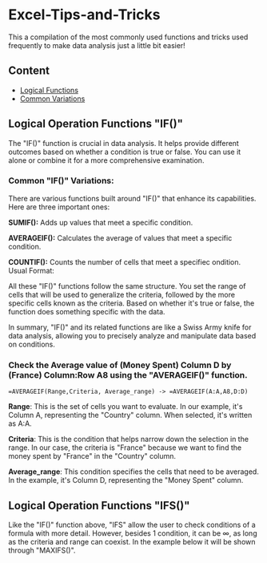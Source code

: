 # Excel-Tips-and-Tricks
This a compilation of the most commonly used functions and tricks used frequently to make data analysis just a little bit easier!

## Content
* [Logical Functions](#Logical-Operation-Functions-"IF()")
* [Common Variations](#Common-"IF()"-Variations:)

## Logical Operation Functions "IF()"
The "IF()" function is crucial in data analysis. It helps provide different outcomes based on whether a condition is true or false. You can use it alone or combine it for a more comprehensive examination. 

### **Common "IF()" Variations:**
There are various functions built around "IF()" that enhance its capabilities. Here are three important ones:

**SUMIF():** Adds up values that meet a specific condition.

**AVERAGEIF():** Calculates the average of values that meet a specific condition.

**COUNTIF():** Counts the number of cells that meet a specifiec ondition.
Usual Format:


All these "IF()" functions follow the same structure. You set the range of cells that will be used to generalize the criteria, followed by the more specific cells known as the criteria. Based on whether it's true or false, the function does something specific with the data.

In summary, "IF()" and its related functions are like a Swiss Army knife for data analysis, allowing you to precisely analyze and manipulate data based on conditions.

### Check the Average value of (Money Spent) Column D by (France) Column:Row A8 using the "AVERAGEIF()" function.
```
=AVERAGEIF(Range,Criteria, Average_range) -> =AVERAGEIF(A:A,A8,D:D)
```
**Range**: This is the set of cells you want to evaluate. In our example, it's Column A, representing the "Country" column. When selected, it's written as A:A.

**Criteria**: This is the condition that helps narrow down the selection in the range. In our case, the criteria is "France" because we want to find the money spent by "France" in the "Country" column.

**Average_range**: This condition specifies the cells that need to be averaged. In the example, it's Column D, representing the "Money Spent" column.

## Logical Operation Functions "IFS()"
Like the "IF()" function above, "IFS" allow the user to check conditions of a formula with more detail. However, besides 1 condition, it can be ∞, as long as the criteria and range can coexist. In the example below it will be shown through "MAXIFS()". 
